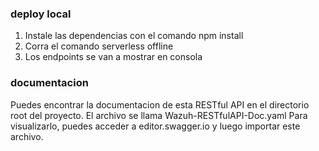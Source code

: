 ### deploy local

1. Instale las dependencias con el comando npm install
2. Corra el comando serverless offline
3. Los endpoints se van a mostrar en consola

### documentacion

Puedes encontrar la documentacion de esta RESTful API en el directorio root del proyecto.
El archivo se llama Wazuh-RESTfulAPI-Doc.yaml
Para visualizarlo, puedes acceder a editor.swagger.io y luego importar este archivo.
